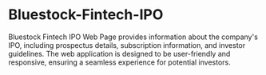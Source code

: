 # Bluestock-Fintech-IPO
Bluestock Fintech IPO Web Page provides information about the company's IPO, including prospectus details, subscription information, and investor guidelines. The web application is designed to be user-friendly and responsive, ensuring a seamless experience for potential investors.
